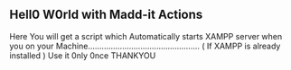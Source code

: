 ## Hell0 W0rld with Madd-it Actions
Here You will get a script 
which Automatically starts XAMPP server when you on your Machine................................................. ( If XAMPP is already installed )
Use it 0nly 0nce
THANKYOU

